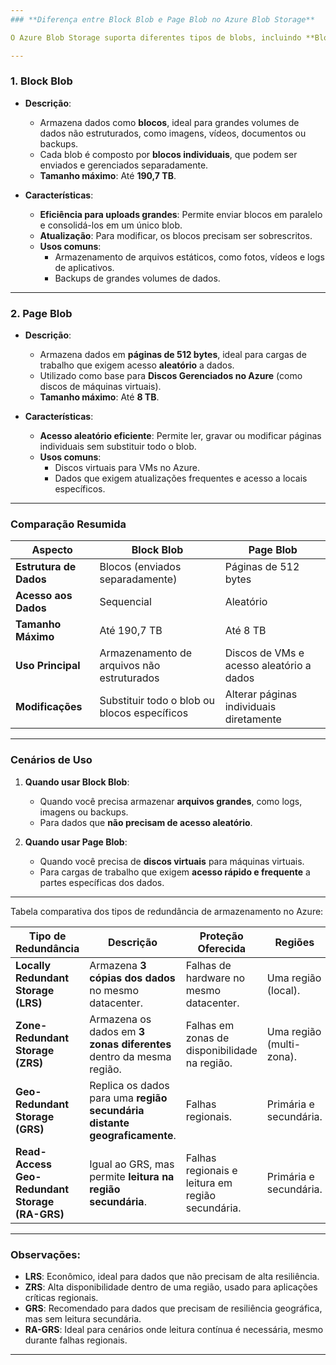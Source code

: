 ```yaml
---
### **Diferença entre Block Blob e Page Blob no Azure Blob Storage**

O Azure Blob Storage suporta diferentes tipos de blobs, incluindo **Block Blob** e **Page Blob**, cada um com características específicas e projetado para casos de uso distintos.  

---
```


### **1. Block Blob**  
- **Descrição**:
  - Armazena dados como **blocos**, ideal para grandes volumes de dados não estruturados, como imagens, vídeos, documentos ou backups.
  - Cada blob é composto por **blocos individuais**, que podem ser enviados e gerenciados separadamente.
  - **Tamanho máximo**: Até **190,7 TB**.

- **Características**:
  - **Eficiência para uploads grandes**: Permite enviar blocos em paralelo e consolidá-los em um único blob.
  - **Atualização**: Para modificar, os blocos precisam ser sobrescritos.
  - **Usos comuns**:
    - Armazenamento de arquivos estáticos, como fotos, vídeos e logs de aplicativos.
    - Backups de grandes volumes de dados.

---

### **2. Page Blob**  
- **Descrição**:
  - Armazena dados em **páginas de 512 bytes**, ideal para cargas de trabalho que exigem acesso **aleatório** a dados.
  - Utilizado como base para **Discos Gerenciados no Azure** (como discos de máquinas virtuais).
  - **Tamanho máximo**: Até **8 TB**.

- **Características**:
  - **Acesso aleatório eficiente**: Permite ler, gravar ou modificar páginas individuais sem substituir todo o blob.
  - **Usos comuns**:
    - Discos virtuais para VMs no Azure.
    - Dados que exigem atualizações frequentes e acesso a locais específicos.

---

### **Comparação Resumida**

| **Aspecto**           | **Block Blob**                                  | **Page Blob**                                 |
|------------------------|------------------------------------------------|-----------------------------------------------|
| **Estrutura de Dados** | Blocos (enviados separadamente)                | Páginas de 512 bytes                          |
| **Acesso aos Dados**   | Sequencial                                     | Aleatório                                     |
| **Tamanho Máximo**     | Até 190,7 TB                                   | Até 8 TB                                     |
| **Uso Principal**      | Armazenamento de arquivos não estruturados     | Discos de VMs e acesso aleatório a dados     |
| **Modificações**       | Substituir todo o blob ou blocos específicos   | Alterar páginas individuais diretamente      |

---

### **Cenários de Uso**

1. **Quando usar Block Blob**:
   - Quando você precisa armazenar **arquivos grandes**, como logs, imagens ou backups.
   - Para dados que **não precisam de acesso aleatório**.

2. **Quando usar Page Blob**:
   - Quando você precisa de **discos virtuais** para máquinas virtuais.
   - Para cargas de trabalho que exigem **acesso rápido e frequente** a partes específicas dos dados.

---

Tabela comparativa dos tipos de redundância de armazenamento no Azure:

| **Tipo de Redundância**      | **Descrição**                                                                 | **Proteção Oferecida**                            | **Regiões**             | **Acesso**                         |
|------------------------------|-------------------------------------------------------------------------------|--------------------------------------------------|-------------------------|-------------------------------------|
| **Locally Redundant Storage (LRS)** | Armazena **3 cópias dos dados** no mesmo datacenter.                             | Falhas de hardware no mesmo datacenter.          | Uma região (local).     | Apenas na região primária.         |
| **Zone-Redundant Storage (ZRS)**   | Armazena os dados em **3 zonas diferentes** dentro da mesma região.              | Falhas em zonas de disponibilidade na região.    | Uma região (multi-zona).| Apenas na região primária.         |
| **Geo-Redundant Storage (GRS)**    | Replica os dados para uma **região secundária distante geograficamente**.         | Falhas regionais.                                | Primária e secundária.  | Apenas na região primária.         |
| **Read-Access Geo-Redundant Storage (RA-GRS)** | Igual ao GRS, mas permite **leitura na região secundária**.                      | Falhas regionais e leitura em região secundária. | Primária e secundária.  | Leitura em ambas as regiões.       |

---

### **Observações**:
- **LRS**: Econômico, ideal para dados que não precisam de alta resiliência.
- **ZRS**: Alta disponibilidade dentro de uma região, usado para aplicações críticas regionais.
- **GRS**: Recomendado para dados que precisam de resiliência geográfica, mas sem leitura secundária.
- **RA-GRS**: Ideal para cenários onde leitura contínua é necessária, mesmo durante falhas regionais.

---
